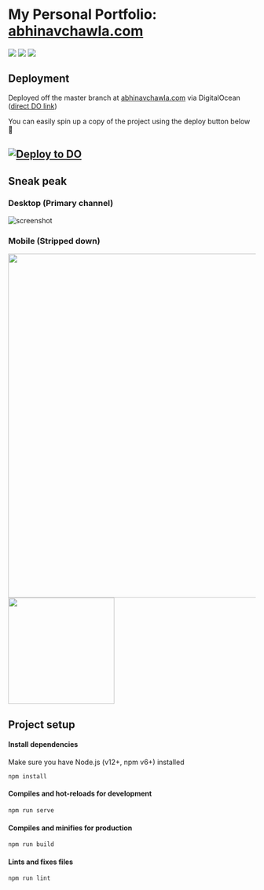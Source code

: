 # My Personal Portfolio: [abhinavchawla.com](https://abhinavchawla.com)
<img src="https://img.shields.io/badge/vuejs%20-%2335495e.svg?&style=for-the-badge&logo=vue.js&logoColor=%234FC08D"/> <img src="https://img.shields.io/badge/DigitalOcean-%230167ff.svg?&style=for-the-badge&logo=digitalOcean&logoColor=white"/> <img src="https://img.shields.io/badge/adobe%20photoshop%20-%2331A8FF.svg?&style=for-the-badge&logo=adobe%20photoshop&logoColor=white"/>



## Deployment
Deployed off the master branch at [abhinavchawla.com](https://abhinavchawla.com) via DigitalOcean ([direct DO link](
abhinavchawla-bz8lh.ondigitalocean.app))

You can easily spin up a copy of the project using the deploy button below 🚀

 [![Deploy to DO](https://mp-assets1.sfo2.digitaloceanspaces.com/deploy-to-do/do-btn-blue.svg)](https://cloud.digitalocean.com/apps/new?repo=https://github.com/abhinavchawla13/abhinavchawla.com/tree/master)
 --
 
## Sneak peak
### Desktop (Primary channel)
![screenshot](https://i.imgur.com/uvXWuwz.png)


### Mobile (Stripped down)
<img src="https://i.imgur.com/XjUYk5D.png" style="margin-right: 10px" width="700"/> <img src="https://i.imgur.com/iiopAct.png" width="216"/> 


## Project setup
#### Install dependencies
Make sure you have Node.js (v12+, npm v6+) installed
```
npm install
```

#### Compiles and hot-reloads for development
```
npm run serve
```

#### Compiles and minifies for production
```
npm run build
```

#### Lints and fixes files
```
npm run lint
```

